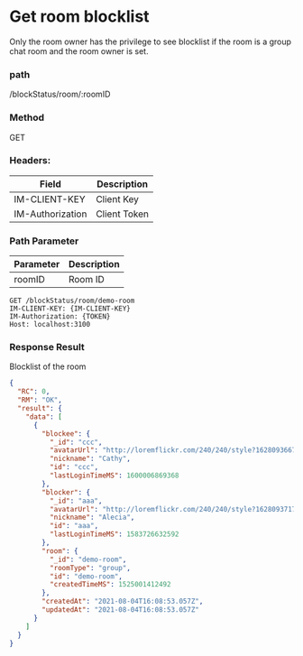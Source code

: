 # Get room blocklist

Only the room owner has the privilege to see blocklist if the room is a group chat room and the room owner is set.

### path

/blockStatus/room/:roomID

### Method

GET

### Headers:

| Field            | Description  |
| ---------------- | ------------ |
| IM-CLIENT-KEY    | Client Key   |
| IM-Authorization | Client Token |

### Path Parameter

| Parameter | Description |
| --------- | ----------- |
| roomID    | Room ID     |

```
GET /blockStatus/room/demo-room
IM-CLIENT-KEY: {IM-CLIENT-KEY}
IM-Authorization: {TOKEN}
Host: localhost:3100

```

### Response Result

Blocklist of the room

```json
{
  "RC": 0,
  "RM": "OK",
  "result": {
    "data": [
      {
        "blockee": {
          "_id": "ccc",
          "avatarUrl": "http://loremflickr.com/240/240/style?1628093667",
          "nickname": "Cathy",
          "id": "ccc",
          "lastLoginTimeMS": 1600006869368
        },
        "blocker": {
          "_id": "aaa",
          "avatarUrl": "http://loremflickr.com/240/240/style?1628093717",
          "nickname": "Alecia",
          "id": "aaa",
          "lastLoginTimeMS": 1583726632592
        },
        "room": {
          "_id": "demo-room",
          "roomType": "group",
          "id": "demo-room",
          "createdTimeMS": 1525001412492
        },
        "createdAt": "2021-08-04T16:08:53.057Z",
        "updatedAt": "2021-08-04T16:08:53.057Z"
      }
    ]
  }
}
```
